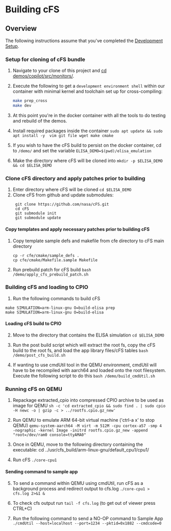 # Building cFS

## Overview

The following instructions assume that you've completed the [Development Setup](./Development.md).


### Setup for cloning of cFS bundle

1) Navigate to your clone of this project and [cd demos/copilot/src/monitors/](../copilot/src/monitors/).
2) Execute the following to get a `development environment shell` within our container with minimal kernel and toolchain set up for cross-compiling:

   ```bash
   make prep_cross
   make dev
   ```
3) At this point you're in the docker container with all the tools to do testing and rebuild of the demos.
4) Install required packages inside the container `sudo apt update && sudo apt install -y  vim git file wget make cmake` 
5) If you wish to have the cFS build to persist on the docker container, cd to `/demo/` and set the variable `ELISA_DEMO=$(pwd)/elisa_emulation`
6) Make the directory where cFS will be cloned into `mkdir -p $ELISA_DEMO && cd $ELISA_DEMO`

### Clone cFS directory and apply patches prior to building

1) Enter directory where cFS will be cloned `cd $ELISA_DEMO`
2) Clone cFS from github and update submodules: 
   ```
    git clone https://github.com/nasa/cFS.git
    cd cFS
    git submodule init
    git submodule update
   ```

#### Copy templates and apply necessary patches prior to building cFS
1) Copy template sample defs and makefile from cfe directory to cFS main directory
   ```
   cp -r cfe/cmake/sample_defs .
   cp cfe/cmake/Makefile.sample Makefile
   ```
2) Run prebuild patch for cFS build `bash /demo/apply_cfs_prebuild_patch.sh`

### Building cFS and loading to CPIO

1) Run the following commands to build cFS
```
make SIMULATION=arm-linux-gnu O=build-elisa prep
make SIMULATION=arm-linux-gnu O=build-elisa
```

#### Loading cFS build to CPIO
2) Move to the directory that contains the ELISA simulation `cd $ELISA_DEMO`

3) Run the post build script which will extract the root fs, copy the cFS build to the root fs, and load the app library files/cFS tables `bash /demo/post_cfs_build.sh`

4) If wanting to use cmdUtil tool in the QEMU environment, cmdUtil will have to be recompiled with aarch64 and loaded onto the root filesystem. Execute the following script to do this `bash /demo/build_cmdUtil.sh`

### Running cFS on QEMU
1) Repackage extracted_cpio into compressed CPIO archive to be used as image for QEMU `sh -c 'cd extracted_cpio && sudo find . | sudo cpio -H newc -o | gzip -c > ../rootfs.cpio.gz_new'`

2) Run QEMU to emulate ARM 64-bit virtual machine ('ctrl-a x' to stop QEMU) `qemu-system-aarch64 -M virt -m 512M -cpu cortex-a57 -smp 4 -nographic -kernel Image -initrd rootfs.cpio.gz_new -append "root=/dev/ram0 console=ttyAMA0"`

3) Once in QEMU, move to the following directory containing the executable:
cd ../usr/cfs_build/arm-linux-gnu/default_cpu1/cpu1/

4) Run cFS `./core-cpu1`

#### Sending command to sample app

5) To send a command within QEMU using cmdUtil, run cFS as a background process and redirect output to cfs.log `./core-cpu1 > cfs.log 2>&1 &`

6) To check cfs output run `tail -f cfs.log` (to get out of viewer press CTRL+C)

7) Run the following command to send a NO-OP command to Sample App `./cmdUtil --host=localhost --port=1234 --pktid=0x1882 --cmdcode=0`
